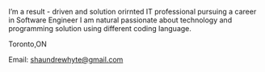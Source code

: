  I’m a result - driven and solution orirnted IT professional pursuing a career in Software Engineer I am natural passionate about technology and programming solution using different coding language.
 
Toronto,ON

Email: shaundrewhyte@gmail.com 
<!---
shaundre1/shaundre1 is a ✨ special ✨ repository because its `README.md` (this file) appears on your GitHub profile.
You can click the Preview link to take a look at your changes.
--->
